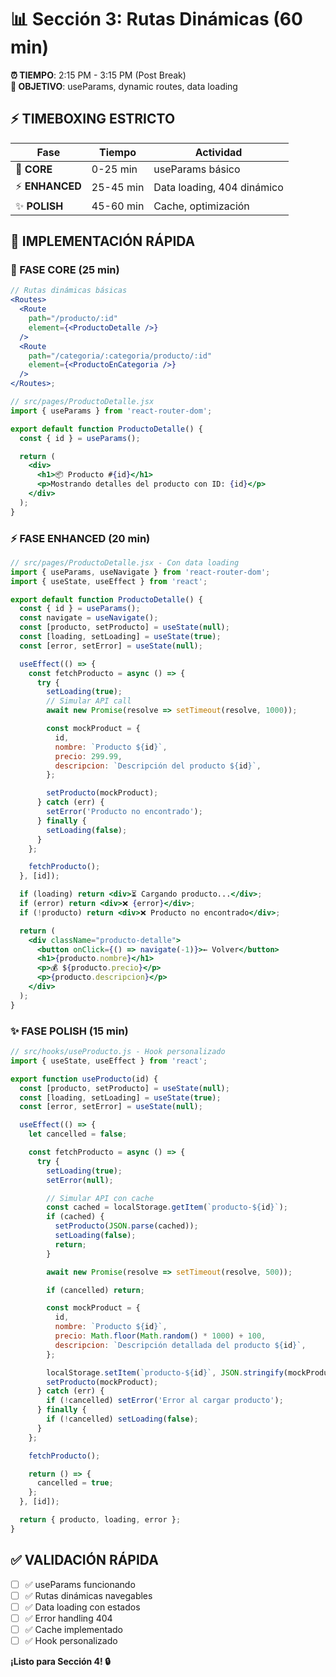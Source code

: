 # 📊 Sección 3: Rutas Dinámicas (60 min)

**⏰ TIEMPO**: 2:15 PM - 3:15 PM (Post Break)  
**🎯 OBJETIVO**: useParams, dynamic routes, data loading

## ⚡ TIMEBOXING ESTRICTO

| Fase            | Tiempo    | Actividad                  |
| --------------- | --------- | -------------------------- |
| 🔧 **CORE**     | 0-25 min  | useParams básico           |
| ⚡ **ENHANCED** | 25-45 min | Data loading, 404 dinámico |
| ✨ **POLISH**   | 45-60 min | Cache, optimización        |

## 🚀 IMPLEMENTACIÓN RÁPIDA

### 🔧 FASE CORE (25 min)

```jsx
// Rutas dinámicas básicas
<Routes>
  <Route
    path="/producto/:id"
    element={<ProductoDetalle />}
  />
  <Route
    path="/categoria/:categoria/producto/:id"
    element={<ProductoEnCategoria />}
  />
</Routes>;

// src/pages/ProductoDetalle.jsx
import { useParams } from 'react-router-dom';

export default function ProductoDetalle() {
  const { id } = useParams();

  return (
    <div>
      <h1>📦 Producto #{id}</h1>
      <p>Mostrando detalles del producto con ID: {id}</p>
    </div>
  );
}
```

### ⚡ FASE ENHANCED (20 min)

```jsx
// src/pages/ProductoDetalle.jsx - Con data loading
import { useParams, useNavigate } from 'react-router-dom';
import { useState, useEffect } from 'react';

export default function ProductoDetalle() {
  const { id } = useParams();
  const navigate = useNavigate();
  const [producto, setProducto] = useState(null);
  const [loading, setLoading] = useState(true);
  const [error, setError] = useState(null);

  useEffect(() => {
    const fetchProducto = async () => {
      try {
        setLoading(true);
        // Simular API call
        await new Promise(resolve => setTimeout(resolve, 1000));

        const mockProduct = {
          id,
          nombre: `Producto ${id}`,
          precio: 299.99,
          descripcion: `Descripción del producto ${id}`,
        };

        setProducto(mockProduct);
      } catch (err) {
        setError('Producto no encontrado');
      } finally {
        setLoading(false);
      }
    };

    fetchProducto();
  }, [id]);

  if (loading) return <div>⏳ Cargando producto...</div>;
  if (error) return <div>❌ {error}</div>;
  if (!producto) return <div>❌ Producto no encontrado</div>;

  return (
    <div className="producto-detalle">
      <button onClick={() => navigate(-1)}>← Volver</button>
      <h1>{producto.nombre}</h1>
      <p>💰 ${producto.precio}</p>
      <p>{producto.descripcion}</p>
    </div>
  );
}
```

### ✨ FASE POLISH (15 min)

```jsx
// src/hooks/useProducto.js - Hook personalizado
import { useState, useEffect } from 'react';

export function useProducto(id) {
  const [producto, setProducto] = useState(null);
  const [loading, setLoading] = useState(true);
  const [error, setError] = useState(null);

  useEffect(() => {
    let cancelled = false;

    const fetchProducto = async () => {
      try {
        setLoading(true);
        setError(null);

        // Simular API con cache
        const cached = localStorage.getItem(`producto-${id}`);
        if (cached) {
          setProducto(JSON.parse(cached));
          setLoading(false);
          return;
        }

        await new Promise(resolve => setTimeout(resolve, 500));

        if (cancelled) return;

        const mockProduct = {
          id,
          nombre: `Producto ${id}`,
          precio: Math.floor(Math.random() * 1000) + 100,
          descripcion: `Descripción detallada del producto ${id}`,
        };

        localStorage.setItem(`producto-${id}`, JSON.stringify(mockProduct));
        setProducto(mockProduct);
      } catch (err) {
        if (!cancelled) setError('Error al cargar producto');
      } finally {
        if (!cancelled) setLoading(false);
      }
    };

    fetchProducto();

    return () => {
      cancelled = true;
    };
  }, [id]);

  return { producto, loading, error };
}
```

## ✅ VALIDACIÓN RÁPIDA

- [ ] ✅ useParams funcionando
- [ ] ✅ Rutas dinámicas navegables
- [ ] ✅ Data loading con estados
- [ ] ✅ Error handling 404
- [ ] ✅ Cache implementado
- [ ] ✅ Hook personalizado

**¡Listo para Sección 4! 🔒**
